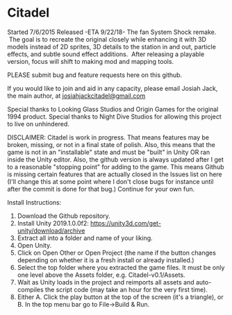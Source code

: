 # Citadel
Started 7/6/2015
Released -ETA 9/22/18-
The fan System Shock remake.  The goal is to recreate the original closely while enhancing it with 3D models instead of 2D sprites, 3D details to the station in and out, particle effects, and subtle sound effect additions.  After releasing a playable version, focus will shift to making mod and mapping tools.

PLEASE submit bug and feature requests here on this github.

If you would like to join and aid in any capacity, please email Josiah Jack, the main author, at josiahjackcitadel@gmail.com

Special thanks to Looking Glass Studios and Origin Games for the original 1994 product. 
Special thanks to Night Dive Studios for allowing this project to live on unhindered.


DISCLAIMER: Citadel is work in progress. That means features may be broken, missing, or not in a final state of polish. Also, this means that the game is not in an "installable" state and must be "built" in Unity OR ran inside the Unity editor. Also, the github version is always updated after I get to a reasonable "stopping point" for adding to the game. This means Github is missing certain features that are actually closed in the Issues list on here (I'll change this at some point where I don't close bugs for instance until after the commit is done for that bug.) Continue for your own fun.

Install Instructions:

1. Download the Github repository.
2. Install Unity 2019.1.0.0f2: https://unity3d.com/get-unity/download/archive
3. Extract all into a folder and name of your liking.
4. Open Unity.
5. Click on Open Other or Open Project (the name if the button changes depending on whether it is a fresh install or already installed.)
6. Select the top folder where you extracted the game files. It must be only one level above the Assets folder, e.g. Citadel-v0.1/Assets.
7. Wait as Unity loads in the project and reimports all assets and auto-compiles the script code (may take an hour for the very first time).
8. Either A. Click the play button at the top of the screen (it's a triangle), or B. In the top menu bar go to File->Build & Run.
